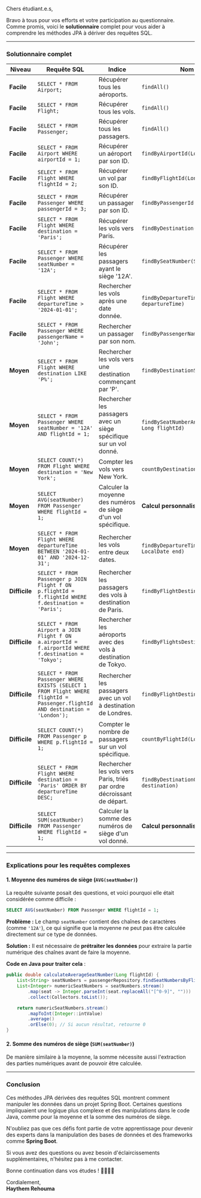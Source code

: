 Chers étudiant.e.s,

Bravo à tous pour vos efforts et votre participation au questionnaire. Comme promis, voici le **solutionnaire** complet pour vous aider à comprendre les méthodes JPA à dériver des requêtes SQL.

---

### Solutionnaire complet

| **Niveau**   | **Requête SQL**                                                                                                                               | **Indice**                                                          | **Nom de la méthode JPA**                           |
|--------------|------------------------------------------------------------------------------------------------------------------------------------------------|----------------------------------------------------------------------|-----------------------------------------------------|
| **Facile**   | `SELECT * FROM Airport;`                                                                                                                       | Récupérer tous les aéroports.                                         | `findAll()`                                         |
| **Facile**   | `SELECT * FROM Flight;`                                                                                                                        | Récupérer tous les vols.                                              | `findAll()`                                         |
| **Facile**   | `SELECT * FROM Passenger;`                                                                                                                     | Récupérer tous les passagers.                                         | `findAll()`                                         |
| **Facile**   | `SELECT * FROM Airport WHERE airportId = 1;`                                                                                                   | Récupérer un aéroport par son ID.                                     | `findByAirportId(Long airportId)`                   |
| **Facile**   | `SELECT * FROM Flight WHERE flightId = 2;`                                                                                                     | Récupérer un vol par son ID.                                          | `findByFlightId(Long flightId)`                     |
| **Facile**   | `SELECT * FROM Passenger WHERE passengerId = 3;`                                                                                               | Récupérer un passager par son ID.                                     | `findByPassengerId(Long passengerId)`               |
| **Facile**   | `SELECT * FROM Flight WHERE destination = 'Paris';`                                                                                            | Récupérer les vols vers Paris.                                        | `findByDestination(String destination)`             |
| **Facile**   | `SELECT * FROM Passenger WHERE seatNumber = '12A';`                                                                                            | Récupérer les passagers ayant le siège '12A'.                         | `findBySeatNumber(String seatNumber)`               |
| **Facile**   | `SELECT * FROM Flight WHERE departureTime > '2024-01-01';`                                                                                     | Rechercher les vols après une date donnée.                            | `findByDepartureTimeAfter(LocalDate departureTime)` |
| **Facile**   | `SELECT * FROM Passenger WHERE passengerName = 'John';`                                                                                        | Rechercher un passager par son nom.                                   | `findByPassengerName(String passengerName)`         |
| **Moyen**    | `SELECT * FROM Flight WHERE destination LIKE 'P%';`                                                                                            | Rechercher les vols vers une destination commençant par 'P'.          | `findByDestinationStartingWith(String prefix)`      |
| **Moyen**    | `SELECT * FROM Passenger WHERE seatNumber = '12A' AND flightId = 1;`                                                                           | Rechercher les passagers avec un siège spécifique sur un vol donné.   | `findBySeatNumberAndFlightId(String seatNumber, Long flightId)` |
| **Moyen**    | `SELECT COUNT(*) FROM Flight WHERE destination = 'New York';`                                                                                  | Compter les vols vers New York.                                       | `countByDestination(String destination)`            |
| **Moyen**    | `SELECT AVG(seatNumber) FROM Passenger WHERE flightId = 1;`                                                                                    | Calculer la moyenne des numéros de siège d'un vol spécifique.         | **Calcul personnalisé nécessaire (voir ci-dessous)** |
| **Moyen**    | `SELECT * FROM Flight WHERE departureTime BETWEEN '2024-01-01' AND '2024-12-31';`                                                              | Rechercher les vols entre deux dates.                                 | `findByDepartureTimeBetween(LocalDate start, LocalDate end)` |
| **Difficile**| `SELECT * FROM Passenger p JOIN Flight f ON p.flightId = f.flightId WHERE f.destination = 'Paris';`                                              | Rechercher les passagers des vols à destination de Paris.             | `findByFlightDestination(String destination)`      |
| **Difficile**| `SELECT * FROM Airport a JOIN Flight f ON a.airportId = f.airportId WHERE f.destination = 'Tokyo';`                                             | Rechercher les aéroports avec des vols à destination de Tokyo.        | `findByFlightsDestination(String destination)`     |
| **Difficile**| `SELECT * FROM Passenger WHERE EXISTS (SELECT 1 FROM Flight WHERE flightId = Passenger.flightId AND destination = 'London');`                   | Rechercher les passagers avec un vol à destination de Londres.        | `findByFlightDestination(String destination)`      |
| **Difficile**| `SELECT COUNT(*) FROM Passenger p WHERE p.flightId = 1;`                                                                                       | Compter le nombre de passagers sur un vol spécifique.                 | `countByFlightId(Long flightId)`                    |
| **Difficile**| `SELECT * FROM Flight WHERE destination = 'Paris' ORDER BY departureTime DESC;`                                                                | Rechercher les vols vers Paris, triés par ordre décroissant de départ.| `findByDestinationOrderByDepartureTimeDesc(String destination)` |
| **Difficile**| `SELECT SUM(seatNumber) FROM Passenger WHERE flightId = 1;`                                                                                    | Calculer la somme des numéros de siège d'un vol donné.                | **Calcul personnalisé nécessaire (voir ci-dessous)** |

---

### Explications pour les requêtes complexes

#### 1. Moyenne des numéros de siège (`AVG(seatNumber)`)

La requête suivante posait des questions, et voici pourquoi elle était considérée comme difficile :
```sql
SELECT AVG(seatNumber) FROM Passenger WHERE flightId = 1;
```
**Problème :** Le champ `seatNumber` contient des chaînes de caractères (comme `'12A'`), ce qui signifie que la moyenne ne peut pas être calculée directement sur ce type de données.

**Solution :** Il est nécessaire de **prétraiter les données** pour extraire la partie numérique des chaînes avant de faire la moyenne.

**Code en Java pour traiter cela** :
```java
public double calculateAverageSeatNumber(Long flightId) {
    List<String> seatNumbers = passengerRepository.findSeatNumbersByFlightId(flightId);
    List<Integer> numericSeatNumbers = seatNumbers.stream()
        .map(seat -> Integer.parseInt(seat.replaceAll("[^0-9]", "")))
        .collect(Collectors.toList());

    return numericSeatNumbers.stream()
        .mapToInt(Integer::intValue)
        .average()
        .orElse(0); // Si aucun résultat, retourne 0
}
```

#### 2. Somme des numéros de siège (`SUM(seatNumber)`)

De manière similaire à la moyenne, la somme nécessite aussi l'extraction des parties numériques avant de pouvoir être calculée.

---

### Conclusion

Ces méthodes JPA dérivées des requêtes SQL montrent comment manipuler les données dans un projet Spring Boot. Certaines questions impliquaient une logique plus complexe et des manipulations dans le code Java, comme pour la moyenne et la somme des numéros de siège.

N'oubliez pas que ces défis font partie de votre apprentissage pour devenir des experts dans la manipulation des bases de données et des frameworks comme **Spring Boot**.

Si vous avez des questions ou avez besoin d'éclaircissements supplémentaires, n'hésitez pas à me contacter.

Bonne continuation dans vos études ! 👨‍🎓👩‍🎓

Cordialement,  
**Haythem Rehouma**
